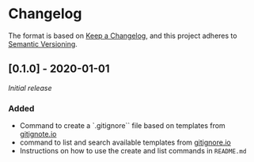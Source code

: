# Changelog

The format is based on [Keep a Changelog](https://keepachangelog.com/en/1.0.0/), and this project adheres to [Semantic Versioning](https://semver.org/spec/v2.0.0.html).

## [0.1.0] - 2020-01-01

_Initial release_

### Added
 - Command to create a `.gitignore`` file based on templates from [gitignote.io](https://www.toptal.com/developers/gitignore)
 - command to list and search available templates from [gitignore.io](https://www.toptal.com/developers/gitignore)
 - Instructions on how to use the create and list commands in `README.md`
